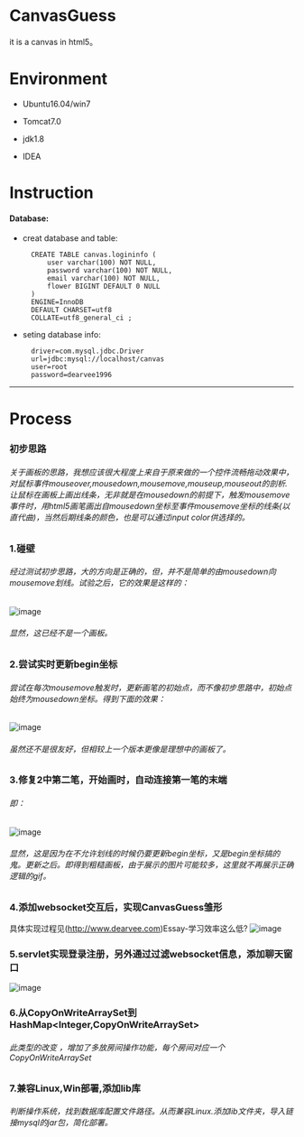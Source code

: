 # CanvasGuess
it is a canvas in html5。

# Environment

* Ubuntu16.04/win7

* Tomcat7.0

* jdk1.8

* IDEA

# Instruction

#### Database:

* creat database and table:


		CREATE TABLE canvas.logininfo (
			user varchar(100) NOT NULL,
			password varchar(100) NOT NULL,
			email varchar(100) NOT NULL,
			flower BIGINT DEFAULT 0 NULL
		)
		ENGINE=InnoDB
		DEFAULT CHARSET=utf8
		COLLATE=utf8_general_ci ;


* seting database info:


		driver=com.mysql.jdbc.Driver
		url=jdbc:mysql://localhost/canvas
		user=root
		password=dearvee1996



-----------------------------



# Process

### 初步思路
###### 关于画板的思路，我想应该很大程度上来自于原来做的一个控件流畅拖动效果中，对鼠标事件mouseover,mousedown,mousemove,mouseup,mouseout的剖析.让鼠标在画板上画出线条，无非就是在mousedown的前提下，触发mousemove事件时，用html5画笔画出自mousedown坐标至事件mousemove坐标的线条(以直代曲)，当然后期线条的颜色，也是可以通过input color供选择的。


### 1.碰壁
###### 经过测试初步思路，大的方向是正确的，但，并不是简单的由mousedown向mousemove划线。试验之后，它的效果是这样的：
![image](https://github.com/Dearvee/CanvasGuess/raw/master/explainImag/1.gif)
###### 显然，这已经不是一个画板。


### 2.尝试实时更新begin坐标
###### 尝试在每次mousemove触发时，更新画笔的初始点，而不像初步思路中，初始点始终为mousedown坐标。得到下面的效果：
![image](https://github.com/Dearvee/CanvasGuess/raw/master/explainImag/2.gif)
###### 虽然还不是很友好，但相较上一个版本更像是理想中的画板了。
### 3.修复2中第二笔，开始画时，自动连接第一笔的末端
###### 即：
![image](https://github.com/Dearvee/CanvasGuess/raw/master/explainImag/3.gif)
###### 显然，这是因为在不允许划线的时候仍要更新begin坐标，又是begin坐标搞的鬼。更新之后。即得到粗糙画板，由于展示的图片可能较多，这里就不再展示正确逻辑的gif。

### 4.添加websocket交互后，实现CanvasGuess雏形
具体实现过程见(http://www.dearvee.com)Essay-学习效率这么低?
![image](https://github.com/Dearvee/CanvasGuess/raw/master/explainImag/4.gif)
### 5.servlet实现登录注册，另外通过过滤websocket信息，添加聊天窗口
![image](https://github.com/Dearvee/CanvasGuess/raw/master/explainImag/5.gif)
### 6.从CopyOnWriteArraySet<WebSocket>到HashMap<Integer,CopyOnWriteArraySet<WebSocket>> 
###### 此类型的改变 ，增加了多放房间操作功能，每个房间对应一个CopyOnWriteArraySet<WebSocket>
### 7.兼容Linux,Win部署,添加lib库
###### 判断操作系统，找到数据库配置文件路径。从而兼容Linux.添加lib文件夹，导入链接mysql的jar包，简化部署。
